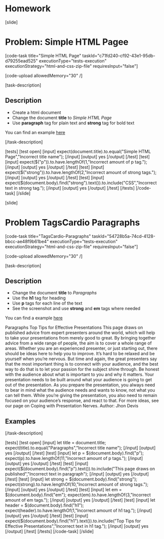 # Homework

[slide]
# Problem: Simple HTML Pagee

[code-task title="Simple HTML Page" taskId="c71fd240-cf92-43e1-95db-d79255ead525" executionType="tests-execution" executionStrategy="html-and-css-zip-file" requiresInput="false"]

[code-upload allowedMemory="30" /]

[task-description]
## Description

* Create a html document
* Change the document **title** to *Simple HTML Page* 
* Use **paragraph** tag for plain text and **strong** tag for bold text

You can find an example [here](https://imgur.com/a/hQDhEFG)

[/task-description]

[tests]
[test open]
[input]
expect(document.title).to.equal("Simple HTML Page","Incorrect title name");
[/input]
[output]
yes
[/output]
[/test]
[test]
[input]
expect($("p")).to.have.lengthOf(1,"Incorrect amount of p tag.");
[/input]
[output]
yes
[/output]
[/test]
[test]
[input]
expect($("strong")).to.have.lengthOf(2,"Incorrect amount of strong tags.");
[/input]
[output]
yes
[/output]
[/test]
[test]
[input]
expect($(document.body).find("strong").text()).to.include("CSS","Incorrect text in strong tag.");
[/input]
[output]
yes
[/output]
[/test]
[/tests]
[/code-task]
[/slide]


[slide]

# Problem TagsCardio Paragraphs

[code-task title="TagsCardio-Paragraphs" taskId="54728b5a-74cd-4128-bbcc-ae48f9b61be4" executionType="tests-execution" executionStrategy="html-and-css-zip-file" requiresInput="false"]

[code-upload allowedMemory="30" /]

[task-description]

## Description

* Change the document **title** to *Paragraphs*
* Use the **h1** tag for heading
* Use **p** tags for each line of the text
* See the screenshot and use **strong** and **em** tags where needed

You can find a example [here](https://imgur.com/a/TjnWR9n)

Paragraphs
Top Tips for Effective Presentations
This page draws on published advice from expert presenters around the world, which will help to take your presentations from merely good to great.
By bringing together advice from a wide range of people, the aim is to cover a whole range of areas.
Whether you are an experienced presenter, or just starting out, there should be ideas here to help you to improve.
It’s hard to be relaxed and be yourself when you’re nervous.
But time and again, the great presenters say that the most important thing is to connect with your audience, and the best way to do that is to let your passion for the subject shine through.
Be honest with the audience about what is important to you and why it matters.
Your presentation needs to be built around what your audience is going to get out of the presentation.
As you prepare the presentation, you always need to bear in mind what the audience needs and wants to know, not what you can tell them.
While you’re giving the presentation, you also need to remain focused on your audience’s response, and react to that.
For more ideas, see our page on Coping with Presentation Nerves.
Author: Jhon Devis

## Examples

[/task-description]

[tests]
[test open]
[input]
let title = document.title;
expect(title).to.equal("Paragraphs","Incorrect title name");
[/input]
[output]
yes
[/output]
[/test]
[test]
[input]
let p = $(document.body).find("p");
expect(p).to.have.lengthOf(11,"Incorrect amount of p tags.");
[/input]
[output]
yes
[/output]
[/test]
[test]
[input]
expect($(document.body).find("p").text()).to.include("This page draws on published","Incorrect text in paragraph");
[/input]
[output]
yes
[/output]
[/test]
[test]
[input]
let strong = $(document.body).find("strong");
expect(strong).to.have.lengthOf(10,"Incorrect amount of strong tags.");
[/input]
[output]
yes
[/output]
[/test]
[test]
[input]
let em = $(document.body).find("em");
expect(em).to.have.lengthOf(3,"Incorrect amount of em tags.");
[/input]
[output]
yes
[/output]
[/test]
[test]
[input]
let header = $(document.body).find("h1");
expect(header).to.have.lengthOf(1,"Incorrect amount of h1 tag.");
[/input]
[output]
yes
[/output]
[/test]
[test]
[input]
expect($(document.body).find("h1").text()).to.include("Top Tips for Effective Presentations","Incorrect text in h1 tag.");
[/input]
[output]
yes
[/output]
[/test]
[/tests]
[/code-task]
[/slide]
